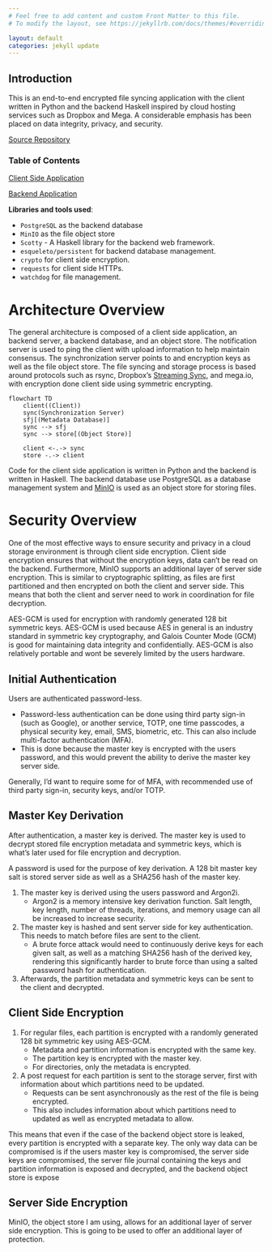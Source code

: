 ```yaml
---
# Feel free to add content and custom Front Matter to this file.
# To modify the layout, see https://jekyllrb.com/docs/themes/#overriding-theme-defaults

layout: default
categories: jekyll update
---
```


## Introduction

This is an end-to-end encrypted file syncing application
with the client written in Python and the backend Haskell inspired by cloud hosting services such as Dropbox and Mega. A considerable emphasis has been placed on data integrity, privacy, and security.

[Source Repository](https://github.com/rudy-reyn/safesync.io)

### Table of Contents


[Client Side Application](client)

[Backend Application](backend)

**Libraries and tools used**:

- `PostgreSQL` as the backend database
- `MinIO` as the file object store
- `Scotty` - A Haskell library for the backend web framework.
- `esqueleto/persistent` for backend database management.
- `crypto` for client side encryption.
- `requests` for client side HTTPs.
- `watchdog` for file management.

# Architecture Overview

The general architecture is composed of a client side application, an backend server, a backend database, and an object store. The notification server is used to ping the client with upload information to help maintain consensus. The synchronization server points to and encryption keys as well as the file object store. The file syncing and storage process is based around protocols such as rsync, Dropbox’s [Streaming Sync](https://dropbox.tech/infrastructure/streaming-file-synchronization),  and mega.io, with encryption done client side using symmetric encrypting.

```mermaid!
flowchart TD
	client((Client))
	sync(Synchronization Server)
	sfj[(Metadata Database)]
	sync --> sfj
	sync --> store[(Object Store)]
	
	client <-.-> sync
	store -.-> client
```

Code for the client side application is written in Python and the backend is written in Haskell. The backend database use PostgreSQL as a database management system and [MinIO](https://min.io/) is used as an object store for storing files.

# Security Overview

One of the most effective ways to ensure security and privacy in a cloud storage environment is through client side encryption. Client side encryption ensures that without the encryption keys, data can’t be read on the backend. Furthermore, MinIO supports an additional layer of server side encryption. This is similar to cryptographic splitting, as files are first partitioned and then encrypted on both the client and server side. This means that both the client and server need to work in coordination for file decryption.

AES-GCM is used for encryption with randomly generated 128 bit symmetric keys. AES-GCM is used because AES in general is an industry standard in symmetric key cryptography, and Galois Counter Mode (GCM) is good for maintaining data integrity and confidentially. AES-GCM is also relatively portable and wont be severely limited by the users hardware.

## Initial Authentication

Users are authenticated password-less.

- Password-less authentication can be done using  third party sign-in (such as Google), or another service, TOTP, one time passcodes, a physical security key, email, SMS, biometric, etc. This can also include multi-factor authentication (MFA).
- This is done because the master key is encrypted with the users password, and this would prevent the ability to derive the master key server side.

Generally, I’d want to require some for of MFA, with recommended use of third party sign-in, security keys, and/or TOTP.

## **Master Key Derivation**

After authentication, a master key is derived. The master key is used to decrypt stored file encryption metadata and symmetric keys, which is what’s later used for file encryption and decryption.

A password is used for the purpose of key derivation. A 128 bit master key salt is stored server side as well as a SHA256 hash of the master key.

1. The master key is derived using the users password and Argon2i.
    - Argon2 is a memory intensive key derivation function. Salt length, key length, number of threads, iterations, and memory usage can all be increased to increase security.
2. The master key is hashed and sent server side for key authentication. This needs to match before files are sent to the client.
    - A brute force attack would need to continuously derive keys for each given salt, as well as a matching SHA256 hash of the derived key, rendering this significantly harder to brute force than using a salted password hash for authentication.
3. Afterwards, the partition metadata and symmetric keys can be sent to the client and decrypted.

## Client Side Encryption

1. For regular files, each partition is encrypted with a randomly generated 128 bit symmetric key using AES-GCM.
    - Metadata and partition information is encrypted with the same key.
    - The partition key is encrypted with the master key.
    - For directories, only the metadata is encrypted.
2. A post request for each partition is sent to the storage server, first with information about which partitions need to be updated.
    - Requests can be sent asynchronously as the rest of the file is being encrypted.
    - This also includes information about which partitions need to updated as well as encrypted metadata to allow.

This means that even if the case of the backend object store is leaked, every partition is encrypted with a separate key. The only way data can be compromised is if the users master key is compromised, the server side keys are compromised, the server file journal containing the keys and partition information is exposed and decrypted, and the backend object store is expose

## Server Side Encryption

MinIO, the object store I am using, allows for an additional layer of server side encryption. This is going to be used to offer an additional layer of protection.
